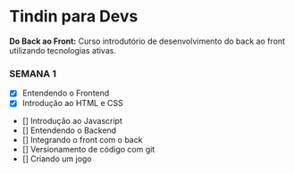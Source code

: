 # Tindin para Devs

**Do Back ao Front:** Curso introdutório de desenvolvimento do back ao front utilizando tecnologias ativas.

### **SEMANA 1**

- [x] Entendendo o Frontend
- [x] Introdução ao HTML e CSS
- [] Introdução ao Javascript
- [] Entendendo o Backend
- [] Integrando o front com o back
- [] Versionamento de código com git
- [] Criando um jogo